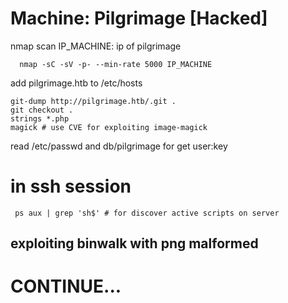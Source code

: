 # Machine: Pilgrimage [Hacked]
nmap scan
IP_MACHINE: ip of pilgrimage
```
  nmap -sC -sV -p- --min-rate 5000 IP_MACHINE
```
add pilgrimage.htb to /etc/hosts
```
git-dump http://pilgrimage.htb/.git . 
git checkout .
strings *.php
magick # use CVE for exploiting image-magick
```
read /etc/passwd and db/pilgrimage for get user:key 
# in ssh session
```
 ps aux | grep 'sh$' # for discover active scripts on server
```
## exploiting binwalk with png malformed

# CONTINUE...
